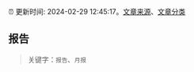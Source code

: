 :alarm_clock: 更新时间: 2024-02-29 12:45:17。[文章来源](/README.md)、[文章分类](/TAGS.md)

## 报告


> 关键字：`报告`、`月报`



